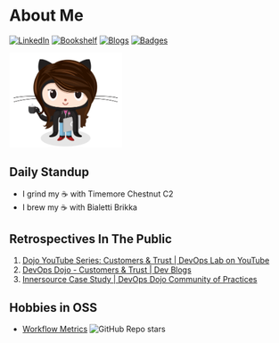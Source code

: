  # About Me

[![LinkedIn](https://img.shields.io/badge/My-Resume-0077b5.svg&style=flat-square)](https://www.linkedin.com/in/kittychiu/)
[![Bookshelf](https://img.shields.io/badge/Current-Readings-beige.svg&style=flat-square)](https://www.goodreads.com/kittychiu)
[![Blogs](https://img.shields.io/badge/Synthesized-Notes-olive.svg&style=flat-square)](https://kittychiu.github.io/)
[![Badges](https://img.shields.io/badge/Padawan-Badges-maroon.svg&style=flat-square)](https://www.credly.com/users/kittychiu/badges?sort=-state_updated_at)

<a href="https://kittychiu.github.io" target="_blank"><img src="femalecodertocat_asian.png" alt="Female Architect" title="Alma Mater" width="40%"/></a>
<!--  
https://octodex.github.com/images/femalecodertocat.png
-->

## Daily Standup

- I grind my :coffee: with Timemore Chestnut C2
- I brew my :coffee: with Bialetti Brikka


## Retrospectives In The Public

1. [Dojo YouTube Series: Customers & Trust | DevOps Lab on YouTube](https://youtu.be/6VhtozP3K0A)
2. [DevOps Dojo - Customers & Trust | Dev Blogs](https://aka.ms/DevOpsLab/Dojo/Customers)
3. [Innersource Case Study | DevOps Dojo Community of Practices](https://innersourcecommons.org/stories/microsoft/)

## Hobbies in OSS
- [Workflow Metrics](https://github.com/KittyChiu/workflow-metrics) ![GitHub Repo stars](https://img.shields.io/github/stars/kittychiu/workflow-metrics?color=pink)

